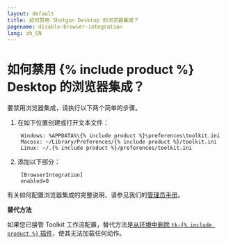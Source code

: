 ```yaml
---
layout: default
title: 如何禁用 Shotgun Desktop 的浏览器集成？
pagename: disable-browser-integration
lang: zh_CN
---
```


# 如何禁用 {% include product %} Desktop 的浏览器集成？

要禁用浏览器集成，请执行以下两个简单的步骤。

1. 在如下位置创建或打开文本文件：

        Windows: %APPDATA%\{% include product %}\preferences\toolkit.ini
        Macosx: ~/Library/Preferences/{% include product %}/toolkit.ini
        Linux: ~/.{% include product %}/preferences/toolkit.ini

2. 添加以下部分：

        [BrowserIntegration]
        enabled=0

有关如何配置浏览器集成的完整说明，请参见我们的[管理员手册](https://support.shotgunsoftware.com/hc/zh-cn/articles/115000067493-Integrations-Admin-Guide#Toolkit%20Configuration%20File)。

**替代方法**

如果您已接管 Toolkit 工作流配置，替代方法是[从环境中删除 `tk-{% include product %}` 插件](https://github.com/shotgunsoftware/tk-config-default2/blob/master/env/project.yml#L48)，使其无法加载任何动作。